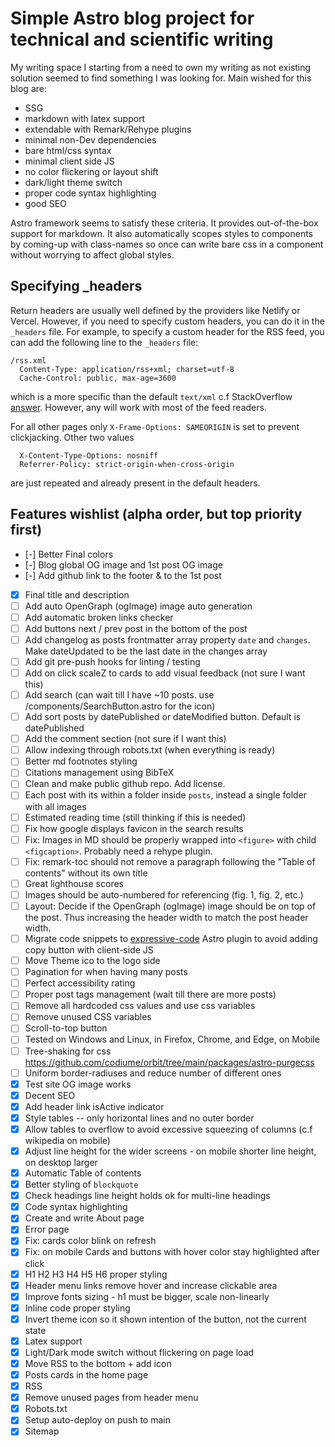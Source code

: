 # Simple Astro blog project for technical and scientific writing

My writing space I starting from a need to own my writing as not existing solution seemed to find something I was looking for. Main wished for this blog are:

-   SSG
-   markdown with latex support
-   extendable with Remark/Rehype plugins
-   minimal non-Dev dependencies
-   bare html/css syntax
-   minimal client side JS
-   no color flickering or layout shift
-   dark/light theme switch
-   proper code syntax highlighting
-   good SEO

Astro framework seems to satisfy these criteria. It provides out-of-the-box support for markdown. It also automatically scopes styles to components by coming-up with class-names so once can write bare css in a component without worrying to affect global styles.

## Specifying \_headers

Return headers are usually well defined by the providers like Netlify or Vercel. However, if you need to specify custom headers, you can do it in the `_headers` file. For example, to specify a custom header for the RSS feed, you can add the following line to the `_headers` file:

```
/rss.xml
  Content-Type: application/rss+xml; charset=utf-8
  Cache-Control: public, max-age=3600
```

which is a more specific than the default `text/xml` c.f StackOverflow [answer](https://stackoverflow.com/questions/595616/what-is-the-correct-mime-type-to-use-for-an-rss-feed). However, any will work with most of the feed readers.

For all other pages only `X-Frame-Options: SAMEORIGIN` is set to prevent clickjacking. Other two values

```
  X-Content-Type-Options: nosniff
  Referrer-Policy: strict-origin-when-cross-origin
```

are just repeated and already present in the default headers.

## Features wishlist (alpha order, but top priority first)

-   [-] Better Final colors
-   [-] Blog global OG image and 1st post OG image
-   [-] Add github link to the footer & to the 1st post
-   [x] Final <meta> title and description
-   [ ] Add auto OpenGraph (ogImage) image auto generation
-   [ ] Add automatic broken links checker
-   [ ] Add buttons next / prev post in the bottom of the post
-   [ ] Add changelog as posts frontmatter array property `date` and `changes`. Make dateUpdated to be the last date in the changes array
-   [ ] Add git pre-push hooks for linting / testing
-   [ ] Add on click scaleZ to cards to add visual feedback (not sure I want this)
-   [ ] Add search (can wait till I have ~10 posts. use /components/SearchButton.astro for the icon)
-   [ ] Add sort posts by datePublished or dateModified button. Default is datePublished
-   [ ] Add the comment section (not sure if I want this)
-   [ ] Allow indexing through robots.txt (when everything is ready)
-   [ ] Better md footnotes styling
-   [ ] Citations management using BibTeX
-   [ ] Clean and make public github repo. Add license.
-   [ ] Each post with its within a folder inside `posts`, instead a single folder with all images
-   [ ] Estimated reading time (still thinking if this is needed)
-   [ ] Fix how google displays favicon in the search results
-   [ ] Fix: Images in MD should be properly wrapped into `<figure>` with child `<figcaption>`. Probably need a rehype plugin.
-   [ ] Fix: remark-toc should not remove a paragraph following the "Table of contents" without its own title
-   [ ] Great lighthouse scores
-   [ ] Images should be auto-numbered for referencing (fig. 1, fig. 2, etc.)
-   [ ] Layout: Decide if the OpenGraph (ogImage) image should be on top of the post. Thus increasing the header width to match the post header width.
-   [ ] Migrate code snippets to [expressive-code](https://github.com/expressive-code/expressive-code) Astro plugin to avoid adding copy button with client-side JS
-   [ ] Move Theme ico to the logo side
-   [ ] Pagination for when having many posts
-   [ ] Perfect accessibility rating
-   [ ] Proper post tags management (wait till there are more posts)
-   [ ] Remove all hardcoded css values and use css variables
-   [ ] Remove unused CSS variables
-   [ ] Scroll-to-top button
-   [ ] Tested on Windows and Linux, in Firefox, Chrome, and Edge, on Mobile
-   [ ] Tree-shaking for css https://github.com/codiume/orbit/tree/main/packages/astro-purgecss
-   [ ] Uniform border-radiuses and reduce number of different ones
-   [x] Test site OG image works
-   [x] Decent SEO
-   [x] Add header link isActive indicator
-   [x] Style tables -- only horizontal lines and no outer border
-   [x] Allow tables to overflow to avoid excessive squeezing of columns (c.f wikipedia on mobile)
-   [x] Adjust line height for the wider screens - on mobile shorter line height, on desktop larger
-   [x] Automatic Table of contents
-   [x] Better styling of `blockquote`
-   [x] Check headings line height holds ok for multi-line headings
-   [x] Code syntax highlighting
-   [x] Create and write About page
-   [x] Error page
-   [x] Fix: cards color blink on refresh
-   [x] Fix: on mobile Cards and buttons with hover color stay highlighted after click
-   [x] H1 H2 H3 H4 H5 H6 proper styling
-   [x] Header menu links remove hover and increase clickable area
-   [x] Improve fonts sizing - h1 must be bigger, scale non-linearly
-   [x] Inline code proper styling
-   [x] Invert theme icon so it shown intention of the button, not the current state
-   [x] Latex support
-   [x] Light/Dark mode switch without flickering on page load
-   [x] Move RSS to the bottom + add icon
-   [x] Posts cards in the home page
-   [x] RSS
-   [x] Remove unused pages from header menu
-   [x] Robots.txt
-   [x] Setup auto-deploy on push to main
-   [x] Sitemap
